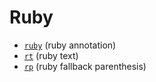 

# Ruby

- [`ruby`](https://developer.mozilla.org/en-US/docs/Web/HTML/Element/ruby) (ruby annotation)
- [`rt`](https://developer.mozilla.org/en-US/docs/Web/HTML/Element/rt) (ruby text)
- [`rp`](https://developer.mozilla.org/en-US/docs/Web/HTML/Element/rp) (ruby fallback parenthesis)
